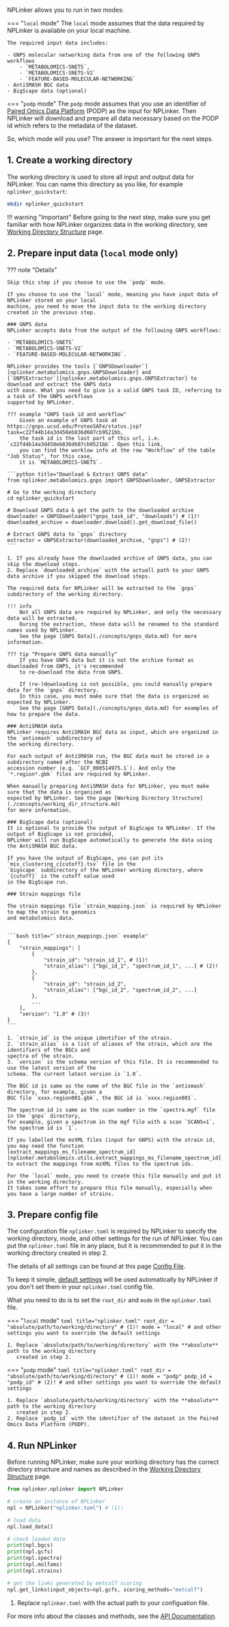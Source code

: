 NPLinker allows you to run in two modes:

=== "`local` mode"
    The `local` mode assumes that the data required by NPLinker is available on your local machine.

    The required input data includes:

    - GNPS molecular networking data from one of the following GNPS workflows
        - `METABOLOMICS-SNETS`,
        - `METABOLOMICS-SNETS-V2`
        - `FEATURE-BASED-MOLECULAR-NETWORKING`
    - AntiSMASH BGC data
    - BigScape data (optional)


=== "`podp` mode"
    The `podp` mode assumes that you use an identifier of
    [Paired Omics Data Platform](https://pairedomicsdata.bioinformatics.nl/) (PODP) as the input for
    NPLinker. Then NPLinker will download and prepare all data necessary based on the PODP id which
    refers to the metadata of the dataset.


So, which mode will you use? The answer is important for the next steps.


## 1. Create a working directory
The working directory is used to store all input and output data for NPLinker. You can name this
directory as you like, for example `nplinker_quickstart`:

```bash title="Create a working directory"
mkdir nplinker_quickstart
```

!!! warning "Important"
    Before going to the next step, make sure you get familiar with how NPLinker organizes data in the
    working directory, see [Working Directory Structure](./concepts/working_dir_structure.md) page.



## 2. Prepare input data (`local` mode only)

??? note "Details" 

    Skip this step if you choose to use the `podp` mode.

    If you choose to use the `local` mode, meaning you have input data of NPLinker stored on your local
    machine, you need to move the input data to the working directory created in the previous step.

    ### GNPS data
    NPLinker accepts data from the output of the following GNPS workflows:

    - `METABOLOMICS-SNETS`
    - `METABOLOMICS-SNETS-V2`
    - `FEATURE-BASED-MOLECULAR-NETWORKING`.

    NPLinker provides the tools [`GNPSDownloader`][nplinker.metabolomics.gnps.GNPSDownloader] and
    [`GNPSExtractor`][nplinker.metabolomics.gnps.GNPSExtractor] to download and extract the GNPS data
    with ease. What you need to give is a valid GNPS task ID, referring to a task of the GNPS workflows
    supported by NPLinker.

    ??? example "GNPS task id and workflow"
        Given an example of GNPS task at https://gnps.ucsd.edu/ProteoSAFe/status.jsp?task=c22f44b14a3d450eb836d607cb9521bb,
        the task id is the last part of this url, i.e. `c22f44b14a3d450eb836d607cb9521bb`. Open this link,
        you can find the worklow info at the row "Workflow" of the table "Job Status", for this case,
        it is `METABOLOMICS-SNETS`.

    ```python title="Download & Extract GNPS data"
    from nplinker.metabolomics.gnps import GNPSDownloader, GNPSExtractor

    # Go to the working directory
    cd nplinker_quickstart

    # Download GNPS data & get the path to the downloaded archive
    downloader = GNPSDownloader("gnps_task_id", "downloads") # (1)!
    downloaded_archive = downloader.download().get_download_file()

    # Extract GNPS data to `gnps` directory
    extractor = GNPSExtractor(downloaded_archive, "gnps") # (2)!
    ```

    1. If you already have the downloaded archive of GNPS data, you can skip the download steps.
    2. Replace `downloaded_archive` with the actuall path to your GNPS data archive if you skipped the download steps.

    The required data for NPLinker will be extracted to the `gnps` subdirectory of the working directory.

    !!! info
        Not all GNPS data are required by NPLinker, and only the necessary data will be extracted.
        During the extraction, these data will be renamed to the standard names used by NPLinker.
        See the page [GNPS Data](./concepts/gnps_data.md) for more information.

    ??? tip "Prepare GNPS data manually"
        If you have GNPS data but it is not the archive format as downloaded from GNPS, it's recommended
        to re-download the data from GNPS.

        If (re-)downloading is not possible, you could manually prepare data for the `gnps` directory.
        In this case, you must make sure that the data is organized as expected by NPLinker.
        See the page [GNPS Data](./concepts/gnps_data.md) for examples of how to prepare the data.

    ### AntiSMASH data
    NPLinker requires AntiSMASH BGC data as input, which are organized in the `antismash` subdirectory of 
    the working directory.

    For each output of AntiSMASH run, the BGC data must be stored in a subdirectory named after the NCBI
    accession number (e.g. `GCF_000514975.1`). And only the `*.region*.gbk` files are required by NPLinker.

    When manually preparing AntiSMASH data for NPLinker, you must make sure that the data is organized as
    expected by NPLinker. See the page [Working Directory Structure](./concepts/working_dir_structure.md)
    for more information.

    ### BigScape data (optional)
    It is optional to provide the output of BigScape to NPLinker. If the output of BigScape is not provided,
    NPLinker will run BigScape automatically to generate the data using the AntiSMASH BGC data.

    If you have the output of BigScape, you can put its `mix_clustering_c{cutoff}.tsv` file in the
    `bigscape` subdirectory of the NPLinker working directory, where `{cutoff}` is the cutoff value used
    in the BigScape run.

    ### Strain mappings file

    The strain mappings file `strain_mapping.json` is required by NPLinker to map the strain to genomics
    and metabolomics data. 


    ```bash title="`strain_mappings.json` example"
    {
        "strain_mappings": [
            {
                "strain_id": "strain_id_1", # (1)!
                "strain_alias": ["bgc_id_1", "spectrum_id_1", ...] # (2)!
            },
            {
                "strain_id": "strain_id_2",
                "strain_alias": ["bgc_id_2", "spectrum_id_2", ...]
            },
            ...
        ],
        "version": "1.0" # (3)!
    }
    ```

    1. `strain_id` is the unique identifier of the strain.
    2. `strain_alias` is a list of aliases of the strain, which are the identifiers of the BGCs and
    spectra of the strain.
    3. `version` is the schema version of this file. It is recommended to use the latest version of the
    schema. The current latest version is `1.0`. 

    The BGC id is same as the name of the BGC file in the `antismash` directory, for example, given a 
    BGC file `xxxx.region001.gbk`, the BGC id is `xxxx.region001`.

    The spectrum id is same as the scan number in the `spectra.mgf` file in the `gnps` directory, 
    for example, given a spectrum in the mgf file with a scan `SCANS=1`, the spectrum id is `1`. 

    If you labelled the mzXML files (input for GNPS) with the strain id, you may need the function 
    [extract_mappings_ms_filename_spectrum_id][nplinker.metabolomics.utils.extract_mappings_ms_filename_spectrum_id] 
    to extract the mappings from mzXML files to the spectrum ids.

    For the `local` mode, you need to create this file manually and put it in the working directory.
    It takes some effort to prepare this file manually, especially when you have a large number of strains.


## 3. Prepare config file

The configuration file `nplinker.toml` is required by NPLinker to specify the working directory, mode,
and other settings for the run of NPLinker. You can put the `nplinker.toml` file in any place, but it 
is recommended to put it in the working directory created in step 2.

The details of all settings can be found at this page [Config File](./concepts/config_file.md).

To keep it simple, [default settings](./concepts/config_file.md#default-configurations) will be used 
automatically by NPLinker if you don't set them in your `nplinker.toml` config file.

What you need to do is to set the `root_dir` and `mode` in the `nplinker.toml` file.

=== "`local` mode"
    ```toml title="nplinker.toml"
    root_dir = "absolute/path/to/working/directory" # (1)!
    mode = "local"
    # and other settings you want to override the default settings 
    ```

    1. Replace `absolute/path/to/working/directory` with the **absolute** path to the working directory
       created in step 2.


=== "`podp` mode"
    ```toml title="nplinker.toml"
    root_dir = "absolute/path/to/working/directory" # (1)!
    mode = "podp"
    podp_id = "podp_id" # (2)!
    # and other settings you want to override the default settings 
    ```

    1. Replace `absolute/path/to/working/directory` with the **absolute** path to the working directory
       created in step 2.
    2. Replace `podp_id` with the identifier of the dataset in the Paired Omics Data Platform (PODP).


## 4. Run NPLinker

Before running NPLinker, make sure your working directory has the correct directory structure and names
as described in the [Working Directory Structure](./concepts/working_dir_structure.md) page.


```python title="Run NPLinker in your working directory"
from nplinker.nplinker import NPLinker

# create an instance of NPLinker
npl = NPLinker("nplinker.toml") # (1)!

# load data
npl.load_data()

# check loaded data
print(npl.bgcs)
print(npl.gcfs)
print(npl.spectra)
print(npl.molfams)
print(npl.strains)

# get the links generated by metcalf scoring
npl.get_links(input_objects=npl.gcfs, scoring_methods="metcalf")
```

1. Replace `nplinker.toml` with the actual path to your configuation file.

For more info about the classes and methods, see the [API Documentation](./api/nplinker.md).